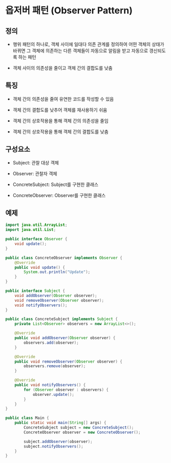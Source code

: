 # 옵저버 패턴 (Observer Pattern)

## 정의

- 행위 패턴의 하나로, 객체 사이에 일대다 의존 관계를 정의하여 어떤 객체의 상태가 바뀌면 그 객체에 의존하는 다른 객체들이 자동으로 알림을 받고 자동으로 갱신되도록 하는 패턴

- 객체 사이의 의존성을 줄이고 객체 간의 결합도를 낮춤

## 특징

- 객체 간의 의존성을 줄여 유연한 코드를 작성할 수 있음

- 객체 간의 결합도를 낮추어 객체를 재사용하기 쉬움

- 객체 간의 상호작용을 통해 객체 간의 의존성을 줄임

- 객체 간의 상호작용을 통해 객체 간의 결합도를 낮춤

## 구성요소

- Subject: 관찰 대상 객체

- Observer: 관찰자 객체

- ConcreteSubject: Subject를 구현한 클래스

- ConcreteObserver: Observer를 구현한 클래스

## 예제

```java
import java.util.ArrayList;
import java.util.List;

public interface Observer {
    void update();
}

public class ConcreteObserver implements Observer {
    @Override
    public void update() {
        System.out.println("Update");
    }
}

public interface Subject {
    void addObserver(Observer observer);
    void removeObserver(Observer observer);
    void notifyObservers();
}

public class ConcreteSubject implements Subject {
    private List<Observer> observers = new ArrayList<>();

    @Override
    public void addObserver(Observer observer) {
        observers.add(observer);
    }

    @Override
    public void removeObserver(Observer observer) {
        observers.remove(observer);
    }

    @Override
    public void notifyObservers() {
        for (Observer observer : observers) {
            observer.update();
        }
    }
}

public class Main {
    public static void main(String[] args) {
        ConcreteSubject subject = new ConcreteSubject();
        ConcreteObserver observer = new ConcreteObserver();

        subject.addObserver(observer);
        subject.notifyObservers();
    }
}
```

